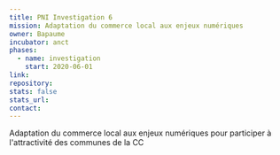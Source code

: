 ```yaml
---
title: PNI Investigation 6
mission: Adaptation du commerce local aux enjeux numériques
owner: Bapaume
incubator: anct
phases:
  - name: investigation
    start: 2020-06-01
link: 
repository: 
stats: false
stats_url: 
contact:
---
```

<p>Adaptation du commerce local aux enjeux numériques pour participer à l'attractivité des communes de la CC</p>
